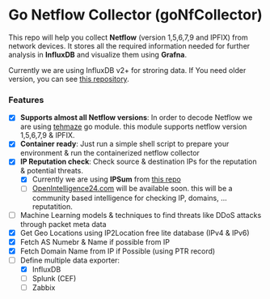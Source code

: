 <!-- # Go Netflow Collector
Is a go module that collect netflows from version 1 to 9 and also IPFIX.

It can export it to many other services like InfluxDB



# Test Netflow Dummy data
```docker run -it --rm networkstatic/nflow-generator -t 192.168.43.116 -p 6859```



# usage example
```
NFC_DEBUG="true" NFC_LISTEN_ADDRESS="0.0.0.0" NFC_LISTEN_PORT="6859" NFC_INFLUXDB_HOST="127.0.0.1" NFC_INFLUX_PORT="8086" NFC_INFLUXDB_TOKEN="JAD5kZ0n3GAQ3jdpe17NT5_NUg73GOvdjZjhxOMiJMx1cZyvLz-4DuR7K8xyRGlPcNQXLqrUTY20lWqbRiK--w==" NFC_INFLUXDB_BUCKET="nfCollector" NFC_INFLUXDB_ORG="MJMOHEBBI" NFC_IP_REPTATION_IPSUM="/opt/nfcollector/vendors/ipsum/ipsum.txt"  NFC_IP2L_ASN="/opt/nfcollector/vendors/ip2location/db/IP2LOCATION-LITE-ASN.IPV6.CSV/IP2LOCATION-LITE-ASN.IPV6.CSV" NFC_IP2L_IP="/opt/nfcollector/vendors/ip2location/db/IP2LOCATION-LITE-DB11.IPV6.BIN/IP2LOCATION-LITE-DB11.IPV6.BIN" NFC_IP2L_PROXY="/opt/nfcollector/vendors/ip2location/db/IP2PROXY-LITE-PX10.IPV6.CSV/IP2PROXY-LITE-PX10.IPV6.CSV" NFC_IP2L_LOCAL="/opt/nfcollector/vendors/ip2location/local-db/local.csv" go run cmd/collector/main.go
```


#remove
```
docker exec -it influxdb influx delete --org MJMOHEBBI --bucket nfCollector --start '2021-03-01T00:00:00.00Z' --stop '2021-05-29T00:00:00.00Z' --token VL-OzGDlxHlPjMUJM9nQeTWDQ5vcChicnXkVl_vowLud631Exc_seL62sLjq_9Pj5I5KO0i-5EfFdcspElV63A==
```



# build image

```
docker build --pull --rm -f "DockerFile" -t gonfcollector:beta "."
``` -->


# Go Netflow Collector (goNfCollector)
This repo will help you collect **Netflow** (version 1,5,6,7,9 and IPFIX) from network devices. It stores all the required information needed for further analysis in **InfluxDB** and visualize them using **Grafna**.

Currently we are using InfluxDB v2+ for stroring data. If You need older version, you can see [this repository](https://github.com/javadmohebbi/nfCollector).


### Features
- [X] **Supports almost all Netflow versions**: In order to decode Netflow we are using [tehmaze](https://github.com/tehmaze/netflow) go module. this module supports netflow version 1,5,6,7,9 & IPFIX.
- [X] **Container ready**: Just run a simple shell script to prepare your environment & run the containerized netflow collector
- [X] **IP Reputation check**: Check source & destination IPs for the reputation & potential threats.
    - [X] Currently we are using **IPSum** from [this repo](https://github.com/stamparm/ipsum)
    - [ ] [OpenIntelligence24.com](https://openIntelligence24.com) will be available soon. this will be a community based intelligence for checking IP, domains, ... reputatition.
- [ ] Machine Learning models & techniques to find threats like DDoS attacks through packet meta data
- [X] Get Geo Locations using IP2Location free lite database (IPv4 & IPv6)
- [X] Fetch AS Numebr & Name if possible from IP
- [X] Fetch Domain Name from IP if Possible (using PTR record)
- [ ] Define multiple data exporter:
  - [X] InfluxDB
  - [ ] Splunk (CEF)
  - [ ] Zabbix
